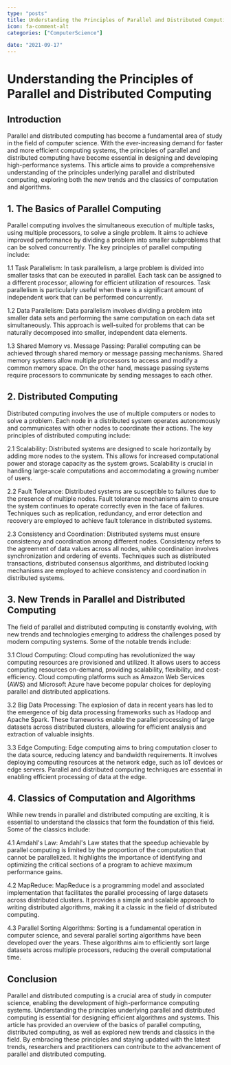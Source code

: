```yaml
---
type: "posts"
title: Understanding the Principles of Parallel and Distributed Computing
icon: fa-comment-alt
categories: ["ComputerScience"]

date: "2021-09-17"
---
```




# Understanding the Principles of Parallel and Distributed Computing

## Introduction

Parallel and distributed computing has become a fundamental area of study in the field of computer science. With the ever-increasing demand for faster and more efficient computing systems, the principles of parallel and distributed computing have become essential in designing and developing high-performance systems. This article aims to provide a comprehensive understanding of the principles underlying parallel and distributed computing, exploring both the new trends and the classics of computation and algorithms.

## 1. The Basics of Parallel Computing

Parallel computing involves the simultaneous execution of multiple tasks, using multiple processors, to solve a single problem. It aims to achieve improved performance by dividing a problem into smaller subproblems that can be solved concurrently. The key principles of parallel computing include:

1.1 Task Parallelism: In task parallelism, a large problem is divided into smaller tasks that can be executed in parallel. Each task can be assigned to a different processor, allowing for efficient utilization of resources. Task parallelism is particularly useful when there is a significant amount of independent work that can be performed concurrently.

1.2 Data Parallelism: Data parallelism involves dividing a problem into smaller data sets and performing the same computation on each data set simultaneously. This approach is well-suited for problems that can be naturally decomposed into smaller, independent data elements.

1.3 Shared Memory vs. Message Passing: Parallel computing can be achieved through shared memory or message passing mechanisms. Shared memory systems allow multiple processors to access and modify a common memory space. On the other hand, message passing systems require processors to communicate by sending messages to each other.

## 2. Distributed Computing

Distributed computing involves the use of multiple computers or nodes to solve a problem. Each node in a distributed system operates autonomously and communicates with other nodes to coordinate their actions. The key principles of distributed computing include:

2.1 Scalability: Distributed systems are designed to scale horizontally by adding more nodes to the system. This allows for increased computational power and storage capacity as the system grows. Scalability is crucial in handling large-scale computations and accommodating a growing number of users.

2.2 Fault Tolerance: Distributed systems are susceptible to failures due to the presence of multiple nodes. Fault tolerance mechanisms aim to ensure the system continues to operate correctly even in the face of failures. Techniques such as replication, redundancy, and error detection and recovery are employed to achieve fault tolerance in distributed systems.

2.3 Consistency and Coordination: Distributed systems must ensure consistency and coordination among different nodes. Consistency refers to the agreement of data values across all nodes, while coordination involves synchronization and ordering of events. Techniques such as distributed transactions, distributed consensus algorithms, and distributed locking mechanisms are employed to achieve consistency and coordination in distributed systems.

## 3. New Trends in Parallel and Distributed Computing

The field of parallel and distributed computing is constantly evolving, with new trends and technologies emerging to address the challenges posed by modern computing systems. Some of the notable trends include:

3.1 Cloud Computing: Cloud computing has revolutionized the way computing resources are provisioned and utilized. It allows users to access computing resources on-demand, providing scalability, flexibility, and cost-efficiency. Cloud computing platforms such as Amazon Web Services (AWS) and Microsoft Azure have become popular choices for deploying parallel and distributed applications.

3.2 Big Data Processing: The explosion of data in recent years has led to the emergence of big data processing frameworks such as Hadoop and Apache Spark. These frameworks enable the parallel processing of large datasets across distributed clusters, allowing for efficient analysis and extraction of valuable insights.

3.3 Edge Computing: Edge computing aims to bring computation closer to the data source, reducing latency and bandwidth requirements. It involves deploying computing resources at the network edge, such as IoT devices or edge servers. Parallel and distributed computing techniques are essential in enabling efficient processing of data at the edge.

## 4. Classics of Computation and Algorithms

While new trends in parallel and distributed computing are exciting, it is essential to understand the classics that form the foundation of this field. Some of the classics include:

4.1 Amdahl's Law: Amdahl's Law states that the speedup achievable by parallel computing is limited by the proportion of the computation that cannot be parallelized. It highlights the importance of identifying and optimizing the critical sections of a program to achieve maximum performance gains.

4.2 MapReduce: MapReduce is a programming model and associated implementation that facilitates the parallel processing of large datasets across distributed clusters. It provides a simple and scalable approach to writing distributed algorithms, making it a classic in the field of distributed computing.

4.3 Parallel Sorting Algorithms: Sorting is a fundamental operation in computer science, and several parallel sorting algorithms have been developed over the years. These algorithms aim to efficiently sort large datasets across multiple processors, reducing the overall computational time.

## Conclusion

Parallel and distributed computing is a crucial area of study in computer science, enabling the development of high-performance computing systems. Understanding the principles underlying parallel and distributed computing is essential for designing efficient algorithms and systems. This article has provided an overview of the basics of parallel computing, distributed computing, as well as explored new trends and classics in the field. By embracing these principles and staying updated with the latest trends, researchers and practitioners can contribute to the advancement of parallel and distributed computing.